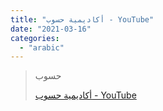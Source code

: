 ```yaml
---
title: "أكاديمية حسوب - YouTube"
date: "2021-03-16"
categories: 
  - "arabic"
---
```


> حسوب
> 
> [أكاديمية حسوب - YouTube](https://www.youtube.com/channel/UCJv37tcBvJlBF2MoVMRMvbQ/videos)
